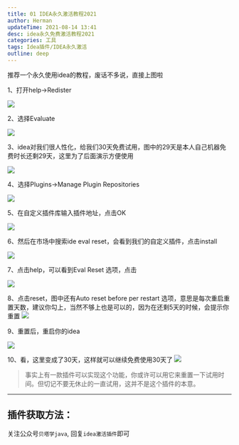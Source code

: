 ```yaml
---
title: 01 IDEA永久激活教程2021
author: Herman
updateTime: 2021-08-14 13:41
desc: idea永久免费激活教程2021
categories: 工具
tags: Idea插件/IDEA永久激活
outline: deep
---
```


推荐一个永久使用idea的教程，废话不多说，直接上图啦

1、打开help->Redister

![](https://cdn.jsdelivr.net/gh/silently9527/images/008i3skNgy1gthshubysjj61400qmwgr02.jpg)

2、选择Evaluate

![](https://cdn.jsdelivr.net/gh/silently9527/images/008i3skNgy1gthshubysjj61400qmwgr02.jpg)

3、idea对我们很人性化，给我们30天免费试用，图中的29天是本人自己机器免费时长还剩29天，这里为了后面演示方便使用

![](https://cdn.jsdelivr.net/gh/silently9527/images/008i3skNgy1gthsivkm4vj61400o70tc02.jpg)

4、选择Plugins->Manage Plugin Repositories

![](https://cdn.jsdelivr.net/gh/silently9527/images/008i3skNgy1gthsj74e40j61400tsjvp02.jpg)


5、在自定义插件库输入插件地址，点击OK

![](https://cdn.jsdelivr.net/gh/silently9527/images/008i3skNgy1gthsjh94e8j614p0u0adr02.jpg)

6、然后在市场中搜索ide eval reset，会看到我们的自定义插件，点击install

![](https://cdn.jsdelivr.net/gh/silently9527/images/008i3skNgy1gthsm825cnj61400hbwfd02.jpg)

7、点击help，可以看到Eval Reset 选项，点击

![](https://cdn.jsdelivr.net/gh/silently9527/images/008i3skNgy1gthsmihhezj60rc0umwgs02.jpg)


8、点击reset，图中还有Auto reset before per restart 选项，意思是每次重启重置天数，建议你勾上，当然不够上也是可以的，因为在还剩5天的时候，会提示你重置
![](https://cdn.jsdelivr.net/gh/silently9527/images/008i3skNgy1gthsmvzoguj61400883z802.jpg)

9、重置后，重启你的idea

![](https://cdn.jsdelivr.net/gh/silently9527/images/008i3skNgy1gthsn5ewsej60pm0c8q3i02.jpg)

10、看，这里变成了30天，这样就可以继续免费使用30天了
![](https://cdn.jsdelivr.net/gh/silently9527/images/008i3skNgy1gthsnlexnyj60zs0gaaah02.jpg)

> 事实上有一款插件可以实现这个功能，你或许可以用它来重置一下试用时间。但切记不要无休止的一直试用，这并不是这个插件的本意。

--- 
## 插件获取方法：
关注公众号`贝塔学java`, 回复`idea激活插件`即可
